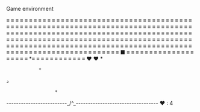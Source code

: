 Game environment
 
 ≡ ≡ ≡ ≡ ≡ ≡ ≡ ≡ ≡ ≡ ≡ ≡ ≡ ≡ ≡ ≡ ≡ ≡ ≡ ≡ ≡ ≡ ≡ ≡ ≡ ≡ ≡ ≡ ≡ ≡ ≡ ≡
 ≡ ≡ ≡ ≡ ≡ ≡ ≡ ≡ ≡ ≡ ≡ ≡ ≡ ≡ ≡ ≡ ≡ ≡ ≡ ≡ ≡ ≡ ≡ ≡ ≡ ≡ ≡ ≡ ≡ ≡ ≡ ≡
 ≡ ≡ ≡ ≡ ≡ ≡ ≡ ≡ ≡ ≡ ≡ ≡ ≡ ≡ ≡ ≡ ≡ ≡ ≡ ≡ ≡ ≡ ≡ ≡ ≡ ≡ ≡ ≡ ≡ ≡ ≡ ≡
 ≡ ≡ ≡ ≡ ≡ ≡ ≡ ≡ ≡ ≡ ≡ ≡ ≡ ≡ ≡ ≡ ≡ ≡ ≡ ≡ ≡ ≡ ≡ ≡ ≡ ≡ ≡ ≡ ≡ ≡ ≡ ≡
 ≡ ≡ ≡ ≡ ≡ ≡ ≡ ≡ ≡ ≡ ≡ ≡ ≡ ≡ ≡ ≡ ≡ ≡ ≡ ≡ ≡ ≡ ≡ ≡ ≡ ≡ ≡ ≡ ≡ ≡ ≡ ≡
 ≡ ≡ ≡ ≡ ≡ ≡ ≡ ≡ ≡ ≡ ≡ ≡ ≡ ≡ ≡ ≡ ≡   ≡ ≡ ≡ ≡ ≡ ≡ ≡ ≡ ≡ ≡ ≡ ≡ ≡ ≡
 ≡ ≡ ≡ ≡ ≡ ≡ ≡ ≡ ≡ ≡   ≡ ≡   ≡ ≡ ≡  ≡ ≡ ≡ ≡ ≡ ≡ ≡ ≡ ≡ ≡ ≡ ≡ ≡ ≡
 ≡ ≡ ≡ ≡ ≡ ≡ ≡ ≡ ≡             ≡   ■ ≡ ≡ ≡ ≡ ≡ ≡ ≡ ≡ ≡ ≡ ≡ ≡ ≡ ≡
 ≡ ≡ ≡ ≡ ≡ ≡                        *≡   ≡ ≡ ≡ ≡ ≡ ≡ ≡ ≡ ≡ ≡ ≡
                   ♥          ♥ 
                      *
                   
                *
د 

                      *




-------------------------_/^\_----------------------------------
     ♥ : 4 
